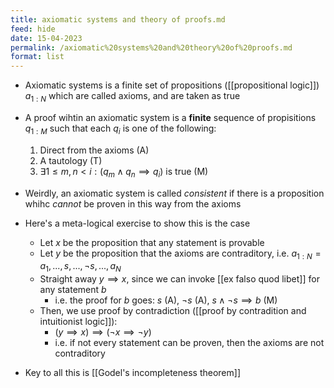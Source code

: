 ```yaml
---
title: axiomatic systems and theory of proofs.md
feed: hide
date: 15-04-2023
permalink: /axiomatic%20systems%20and%20theory%20of%20proofs.md
format: list
---
```



- Axiomatic systems is a finite set of propositions ([[propositional logic]]) $a_{1:N}$ which are called axioms, and are taken as true
- A proof wihtin an axiomatic system is a **finite** sequence of propisitions $q_{1:M}$ such that each $q_i$ is one of the following:
	1. Direct from the axioms (A)
	2. A tautology (T)
	3. $\exists 1\leq m, n\lt i: (q_m\land q_n\implies q_i)$ is true (M)

- Weirdly, an axiomatic system is called *consistent* if there is a proposition whihc *cannot* be proven in this way from the axioms

- Here's a meta-logical exercise to show this is the case
	- Let $x$ be the proposition that any statement is provable
	- Let $y$ be the proposition that the axioms are contraditory, i.e. $a_{1:N} = a_1,...,s,...,\neg s,...,a_N$
	- Straight away $y\implies x$, since we can invoke [[ex falso quod libet]] for any statement $b$
		- i.e. the proof for $b$ goes: $s$ (A), $\neg s$ (A), $s\land\neg s\implies b$ (M)
	- Then, we use proof by contradiction ([[proof by contradition and intuitionist logic]]):
		- $(y\implies x) \implies (\neg x\implies \neg y)$
		- i.e. if not every statement can be proven, then the axioms are not contraditory

- Key to all this is [[Godel's incompleteness theorem]]